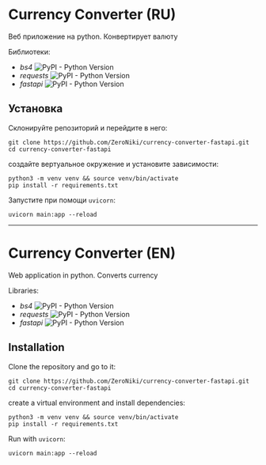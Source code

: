# Currency Converter (RU)
Веб приложение на python. Конвертирует валюту 

Библиотеки:
- _bs4_ ![PyPI - Python Version](https://img.shields.io/pypi/pyversions/beautifulsoup4)
- _requests_ ![PyPI - Python Version](https://img.shields.io/pypi/pyversions/requests)
- _fastapi_ ![PyPI - Python Version](https://img.shields.io/pypi/pyversions/fastapi)

## Установка

Склонируйте репозиторий и перейдите в него:
```
git clone https://github.com/ZeroNiki/currency-converter-fastapi.git
cd currency-converter-fastapi
```

создайте вертуальное окружение и установите зависимости:
```
python3 -m venv venv && source venv/bin/activate
pip install -r requirements.txt
```

Запустите при помощи `uvicorn`:
```
uvicorn main:app --reload 
```
-----------------------------

# Currency Converter (EN)
Web application in python. Converts currency

Libraries:
- _bs4_ ![PyPI - Python Version](https://img.shields.io/pypi/pyversions/beautifulsoup4)
- _requests_ ![PyPI - Python Version](https://img.shields.io/pypi/pyversions/requests)
- _fastapi_ ![PyPI - Python Version](https://img.shields.io/pypi/pyversions/fastapi)

## Installation

Clone the repository and go to it:
```
git clone https://github.com/ZeroNiki/currency-converter-fastapi.git
cd currency-converter-fastapi
```

create a virtual environment and install dependencies:
```
python3 -m venv venv && source venv/bin/activate
pip install -r requirements.txt
```

Run with `uvicorn`:
```
uvicorn main:app --reload
```

